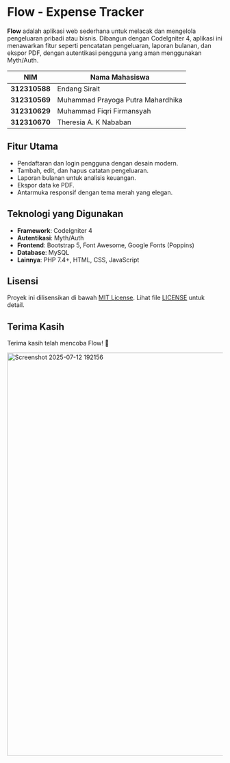 # Flow - Expense Tracker

**Flow** adalah aplikasi web sederhana untuk melacak dan mengelola pengeluaran pribadi atau bisnis. Dibangun dengan CodeIgniter 4, aplikasi ini menawarkan fitur seperti pencatatan pengeluaran, laporan bulanan, dan ekspor PDF, dengan autentikasi pengguna yang aman menggunakan Myth/Auth.

| NIM           | Nama Mahasiswa                |
| --------------|------------------------------ |
| **312310588** | Endang Sirait |
| **312310569** | Muhammad Prayoga Putra Mahardhika |
| **312310629** | Muhammad Fiqri Firmansyah |
| **312310670** | Theresia A. K Nababan |

<!-- |Link Video Demo Aplikasi Web| [Klik Disini!]() |
| -------------------------- | --------------------- | -->

## Fitur Utama
- Pendaftaran dan login pengguna dengan desain modern.
- Tambah, edit, dan hapus catatan pengeluaran.
- Laporan bulanan untuk analisis keuangan.
- Ekspor data ke PDF.
- Antarmuka responsif dengan tema merah yang elegan.

## Teknologi yang Digunakan
- **Framework**: CodeIgniter 4
- **Autentikasi**: Myth/Auth
- **Frontend**: Bootstrap 5, Font Awesome, Google Fonts (Poppins)
- **Database**: MySQL
- **Lainnya**: PHP 7.4+, HTML, CSS, JavaScript

## Lisensi
Proyek ini dilisensikan di bawah [MIT License](https://opensource.org/licenses/MIT). Lihat file [LICENSE](LICENSE) untuk detail.

## Terima Kasih
Terima kasih telah mencoba Flow! 🚀

<img width="1808" height="939" alt="Screenshot 2025-07-12 192156" src="https://github.com/user-attachments/assets/90c06078-e0b7-4e70-a1ce-3b7e741f6d16" />
